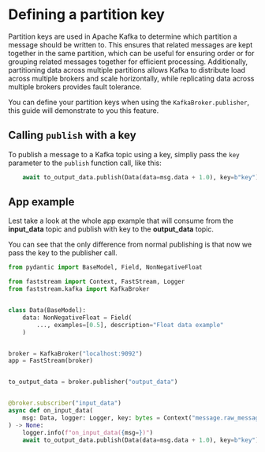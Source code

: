 # Defining a partition key

Partition keys are used in Apache Kafka to determine which partition a message should be written to. This ensures that related messages are kept together in the same partition, which can be useful for ensuring order or for grouping related messages together for efficient processing. Additionally, partitioning data across multiple partitions allows Kafka to distribute load across multiple brokers and scale horizontally, while replicating data across multiple brokers provides fault tolerance.

You can define your partition keys when using the `KafkaBroker.publisher`, this guide will demonstrate to you this feature.

## Calling `publish` with a key

To publish a message to a Kafka topic using a key, simpliy pass the `key` parameter to the `publish` function call, like this:

```python
    await to_output_data.publish(Data(data=msg.data + 1.0), key=b"key")
```

## App example

Lest take a look at the whole app example that will consume from the **input_data** topic and publish with key to the **output_data** topic.

You can see that the only difference from normal publishing is that now we pass the key to the publisher call.

```python hl_lines="25"
from pydantic import BaseModel, Field, NonNegativeFloat

from faststream import Context, FastStream, Logger
from faststream.kafka import KafkaBroker


class Data(BaseModel):
    data: NonNegativeFloat = Field(
        ..., examples=[0.5], description="Float data example"
    )


broker = KafkaBroker("localhost:9092")
app = FastStream(broker)


to_output_data = broker.publisher("output_data")


@broker.subscriber("input_data")
async def on_input_data(
    msg: Data, logger: Logger, key: bytes = Context("message.raw_message.key")
) -> None:
    logger.info(f"on_input_data({msg=})")
    await to_output_data.publish(Data(data=msg.data + 1.0), key=b"key")
```